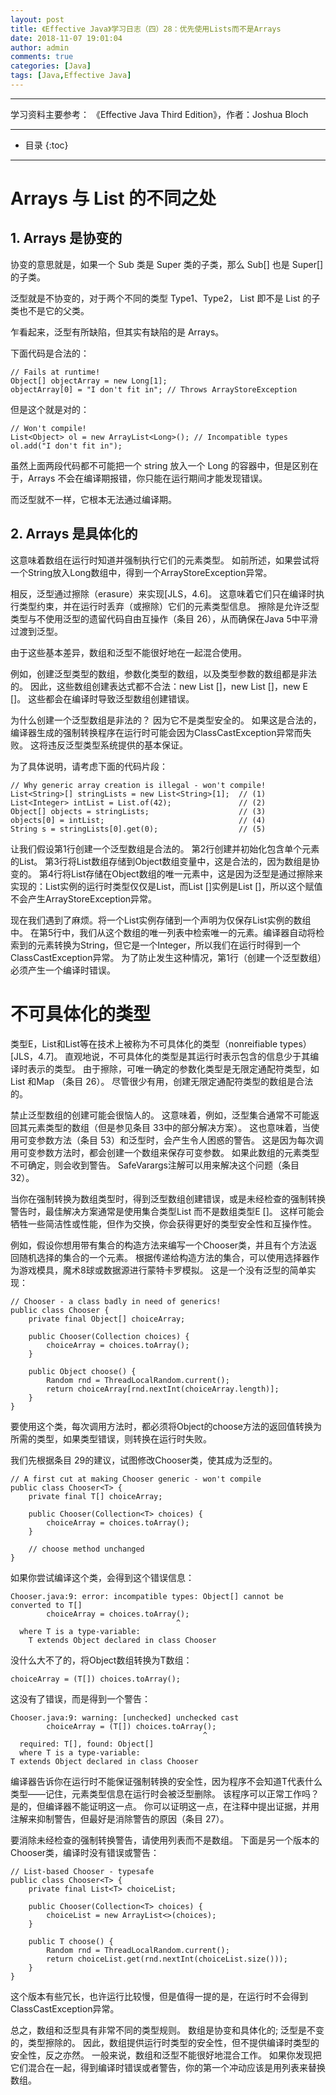 ```yaml
---
layout: post
title: 《Effective Java》学习日志（四）28：优先使用Lists而不是Arrays
date: 2018-11-07 19:01:04
author: admin
comments: true
categories: [Java]
tags: [Java,Effective Java]
---
```



<!-- more -->

---

学习资料主要参考： 《Effective Java Third Edition》，作者：Joshua Bloch

---




* 目录
{:toc}

---

# Arrays 与 List 的不同之处

## 1. Arrays 是协变的

协变的意思就是，如果一个 Sub 类是 Super 类的子类，那么 Sub[] 也是 Super[] 的子类。

泛型就是不协变的，对于两个不同的类型 Type1、Type2， List<Type1> 即不是 List<Type2> 的子类也不是它的父类。

乍看起来，泛型有所缺陷，但其实有缺陷的是 Arrays。

下面代码是合法的：
    
    // Fails at runtime!
    Object[] objectArray = new Long[1];
    objectArray[0] = "I don't fit in"; // Throws ArrayStoreException

但是这个就是对的：

    // Won't compile!
    List<Object> ol = new ArrayList<Long>(); // Incompatible types
    ol.add("I don't fit in");

虽然上面两段代码都不可能把一个 string 放入一个 Long 的容器中，但是区别在于，Arrays 不会在编译期报错，你只能在运行期间才能发现错误。

而泛型就不一样，它根本无法通过编译期。


## 2. Arrays 是具体化的

这意味着数组在运行时知道并强制执行它们的元素类型。 
如前所述，如果尝试将一个String放入Long数组中，得到一个ArrayStoreException异常。 

相反，泛型通过擦除（erasure）来实现[JLS，4.6]。 这意味着它们只在编译时执行类型约束，并在运行时丢弃（或擦除）它们的元素类型信息。 
擦除是允许泛型类型与不使用泛型的遗留代码自由互操作（条目 26），从而确保在Java 5中平滑过渡到泛型。

由于这些基本差异，数组和泛型不能很好地在一起混合使用。 

例如，创建泛型类型的数组，参数化类型的数组，以及类型参数的数组都是非法的。 
因此，这些数组创建表达式都不合法：new List <E> []，new List <String> []，new E []。 
这些都会在编译时导致泛型数组创建错误。

为什么创建一个泛型数组是非法的？ 因为它不是类型安全的。 
如果这是合法的，编译器生成的强制转换程序在运行时可能会因为ClassCastException异常而失败。 
这将违反泛型类型系统提供的基本保证。

为了具体说明，请考虑下面的代码片段：

    // Why generic array creation is illegal - won't compile!
    List<String>[] stringLists = new List<String>[1];  // (1)
    List<Integer> intList = List.of(42);               // (2)
    Object[] objects = stringLists;                    // (3)
    objects[0] = intList;                              // (4)
    String s = stringLists[0].get(0);                  // (5)
    
让我们假设第1行创建一个泛型数组是合法的。
第2行创建并初始化包含单个元素的List<Integer>。
第3行将List<String>数组存储到Object数组变量中，这是合法的，因为数组是协变的。
第4行将List<Integer>存储在Object数组的唯一元素中，这是因为泛型是通过擦除来实现的：List<Integer>实例的运行时类型仅仅是List，而List<String> []实例是List []，所以这个赋值不会产生ArrayStoreException异常。

现在我们遇到了麻烦。将一个List<Integer>实例存储到一个声明为仅保存List<String>实例的数组中。
在第5行中，我们从这个数组的唯一列表中检索唯一的元素。编译器自动将检索到的元素转换为String，但它是一个Integer，所以我们在运行时得到一个ClassCastException异常。
为了防止发生这种情况，第1行（创建一个泛型数组）必须产生一个编译时错误。

# 不可具体化的类型

类型E，List<E>和List<String>等在技术上被称为不可具体化的类型（nonreifiable types）[JLS，4.7]。 
直观地说，不可具体化的类型是其运行时表示包含的信息少于其编译时表示的类型。 
由于擦除，可唯一确定的参数化类型是无限定通配符类型，如List <?>和Map <?, ?>（条目 26）。 
尽管很少有用，创建无限定通配符类型的数组是合法的。

禁止泛型数组的创建可能会很恼人的。 
这意味着，例如，泛型集合通常不可能返回其元素类型的数组（但是参见条目 33中的部分解决方案）。 
这也意味着，当使用可变参数方法（条目 53）和泛型时，会产生令人困惑的警告。 
这是因为每次调用可变参数方法时，都会创建一个数组来保存可变参数。 如果此数组的元素类型不可确定，则会收到警告。 
SafeVarargs注解可以用来解决这个问题（条目 32）。

当你在强制转换为数组类型时，得到泛型数组创建错误，或是未经检查的强制转换警告时，最佳解决方案通常是使用集合类型List <E>而不是数组类型E []。 
这样可能会牺牲一些简洁性或性能，但作为交换，你会获得更好的类型安全性和互操作性。

例如，假设你想用带有集合的构造方法来编写一个Chooser类，并且有个方法返回随机选择的集合的一个元素。 
根据传递给构造方法的集合，可以使用选择器作为游戏模具，魔术8球或数据源进行蒙特卡罗模拟。 这是一个没有泛型的简单实现：

    // Chooser - a class badly in need of generics!
    public class Chooser {
        private final Object[] choiceArray;
    
        public Chooser(Collection choices) {
            choiceArray = choices.toArray();
        }
    
        public Object choose() {
            Random rnd = ThreadLocalRandom.current();
            return choiceArray[rnd.nextInt(choiceArray.length)];
        }
    }
    
要使用这个类，每次调用方法时，都必须将Object的choose方法的返回值转换为所需的类型，如果类型错误，则转换在运行时失败。 

我们先根据条目 29的建议，试图修改Chooser类，使其成为泛型的。

    // A first cut at making Chooser generic - won't compile
    public class Chooser<T> {
        private final T[] choiceArray;
    
        public Chooser(Collection<T> choices) {
            choiceArray = choices.toArray();
        }
    
        // choose method unchanged
    }
    
如果你尝试编译这个类，会得到这个错误信息：

    Chooser.java:9: error: incompatible types: Object[] cannot be
    converted to T[]
            choiceArray = choices.toArray();
                                         ^
      where T is a type-variable:
        T extends Object declared in class Chooser
        
没什么大不了的，将Object数组转换为T数组：

    choiceArray = (T[]) choices.toArray();
    
这没有了错误，而是得到一个警告：

    Chooser.java:9: warning: [unchecked] unchecked cast
            choiceArray = (T[]) choices.toArray();
                                               ^
      required: T[], found: Object[]
      where T is a type-variable:
    T extends Object declared in class Chooser
    
编译器告诉你在运行时不能保证强制转换的安全性，因为程序不会知道T代表什么类型——记住，元素类型信息在运行时会被泛型删除。 
该程序可以正常工作吗？ 是的，但编译器不能证明这一点。 
你可以证明这一点，在注释中提出证据，并用注解来抑制警告，但最好是消除警告的原因（条目 27）。

要消除未经检查的强制转换警告，请使用列表而不是数组。 下面是另一个版本的Chooser类，编译时没有错误或警告：

    // List-based Chooser - typesafe
    public class Chooser<T> {
        private final List<T> choiceList;
    
        public Chooser(Collection<T> choices) {
            choiceList = new ArrayList<>(choices);
        }
    
        public T choose() {
            Random rnd = ThreadLocalRandom.current();
            return choiceList.get(rnd.nextInt(choiceList.size()));
        }
    }
    
这个版本有些冗长，也许运行比较慢，但是值得一提的是，在运行时不会得到ClassCastException异常。

总之，数组和泛型具有非常不同的类型规则。 
数组是协变和具体化的; 泛型是不变的，类型擦除的。 因此，数组提供运行时类型的安全性，但不提供编译时类型的安全性，反之亦然。 
一般来说，数组和泛型不能很好地混合工作。 如果你发现把它们混合在一起，得到编译时错误或者警告，你的第一个冲动应该是用列表来替换数组。


